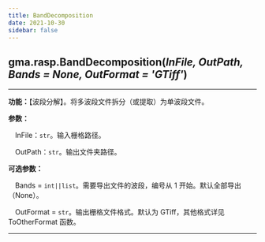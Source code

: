 ```yaml
---
title: BandDecomposition
date: 2021-10-30
sidebar: false
---
```


##  gma.rasp.**BandDecomposition**(*InFile, OutPath, Bands = None, OutFormat = 'GTiff'*)
---

**功能：**【波段分解】。将多波段文件拆分（或提取）为单波段文件。

**参数：** 

&emsp;InFile：`str`。输入栅格路径。

&emsp;OutPath：`str`。输出文件夹路径。

**可选参数：**

&emsp;Bands = `int||list`。需要导出文件的波段，编号从 1 开始。默认全部导出（None）。

&emsp;OutFormat  = `str`。输出栅格文件格式。默认为 GTiff，其他格式详见 ToOtherFormat 函数。

---


